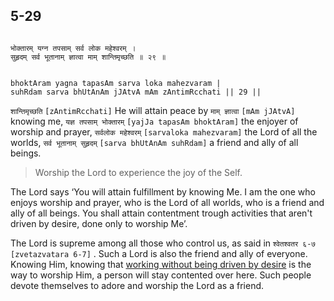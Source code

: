 ## 5-29


```shloka-sa

भोक्तारम् यग्न तपसाम् सर्व लोक महेश्वरम् ।
सुहृदम् सर्व भूतानाम् ज्ञात्वा माम् शान्तिमृच्छति ॥ २९ ॥

```
```shloka-sa-hk

bhoktAram yagna tapasAm sarva loka mahezvaram |
suhRdam sarva bhUtAnAm jJAtvA mAm zAntimRcchati || 29 ||

```
`शान्तिमृच्छति` `[zAntimRcchati]` He will attain peace by `माम् ज्ञात्वा` `[mAm jJAtvA]` knowing me, `यज्ञ तपसाम् भोक्तारम्` `[yajJa tapasAm bhoktAram]` the enjoyer of worship and prayer, `सर्वलोक महेश्वरम्` `[sarvaloka mahezvaram]` the Lord of all the worlds, `सर्व भूतानाम् सुहृदम्` `[sarva bhUtAnAm suhRdam]` a friend and ally of all beings.


<a name='applnote_102'></a>
> Worship the Lord to experience the joy of the Self.



The Lord says ‘You will attain fulfillment by knowing Me. I am the one who enjoys worship and prayer, who is the Lord of all worlds, who is a friend and ally of all beings. You shall attain contentment trough activities that aren't driven by desire, done only to worship Me’.

The Lord is supreme among all those who control us, as said in 
`श्वेतश्वतर ६-७` `[zvetazvatara 6-7]`
. Such a Lord is also the friend and ally of everyone. Knowing Him, knowing that 
[working without being driven by desire](karmayoga)
 is the way to worship Him, a person will stay contented over here. Such people devote themselves to adore and worship the Lord as a friend.


